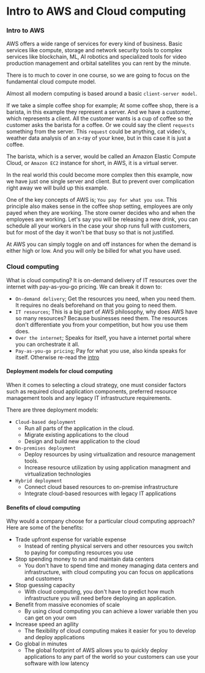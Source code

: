 # Intro to AWS and Cloud computing

### Intro to AWS
AWS offers a wide range of services for every kind of business. Basic services like compute, storage and network security tools to complex services like blockchain, ML, AI robotics and specialized tools for video production management and orbital satellites you can rent by the minute. 

There is to much to cover in one course, so we are going to focus on the fundamental cloud compute model.

Almost all modern computing is based around a basic `client-server model`.

If we take a simple coffee shop for example;
At some coffee shop, there is a barista, in this example they represent a server. And we have a customer, which represents a client. All the customer wants is a cup of coffee so the customer asks the barista for a coffee. Or we could say the client `requests` something from the server. This `request` could be anything, cat video's, weather data analysis of an x-ray of your knee, but in this case it is just a coffee.

The barista, which is a server, would be called an Amazon Elastic Compute Cloud, or `Amazon EC2` instance for short, in AWS, it is a virtual server.

In the real world this could become more complex then this example, now we have just one single server and client. But to prevent over complication right away we will build up this example.

One of the key concepts of AWS is; `You pay for what you use`.
This principle also makes sense in the coffee shop setting, employees are only payed when they are working. The store owner decides who and when the employees are working. Let's say you will be releasing a new drink, you can schedule all your workers in the case your shop runs full with customers, but for most of the day it won't be that busy so that is not justified.

At AWS you can simply toggle on and off instances for when the demand is either high or low. And you will only be billed for what you have used.

### Cloud computing
What is cloud computing? It is on-demand delivery of IT resources over the internet with pay-as-you-go pricing. We can break it down to:
- `On-demand delivery`; Get the resources you need, when you need them. It requires no deals beforehand on that you going to need them.
- `IT resources`; This is a big part of AWS philosophy, why does AWS have so many resources? Because businesses need them. The resources don't differentiate you from your competition, but how you use them does.
- `Over the internet`; Speaks for itself, you have a internet portal where you can orchestrate it all.
- `Pay-as-you-go pricing`; Pay for what you use, also kinda speaks for itself. Otherwise re-read the [intro](#Intro%20to%20AWS)

#### Deployment models for cloud computing
When it comes to selecting a cloud strategy, one must consider factors such as required cloud application components, preferred resource management tools and any legacy IT infrastructure requirements.

There are three deployment models:
- `Cloud-based deployment`
	- Run all parts of the application in the cloud.
	- Migrate existing applications to the cloud
	- Design and build new application to the cloud
- `On-premises deployment`
	- Deploy resources by using virtualization and resource management tools.
	- Increase resource utilization by using application managment and virtualization technologies
- `Hybrid deployment`
	- Connect cloud based resources to on-premise infrastructure
	- Integrate cloud-based resources with legacy IT applications

#### Benefits of cloud computing
Why would a company choose for a particular cloud computing approach? Here are some of the benefits:
- Trade upfront expense for variable expense
	- Instead of renting physical servers and other resources you switch to paying for computing resources you use
- Stop spending money to run and maintain data centers
	- You don't have to spend time and money managing data centers and infrastructure, with cloud computing you can focus on applications and customers
- Stop guessing capacity
	- With cloud computing, you don't have to predict how much infrastructure you will need before deploying an application.
- Benefit from massive economies of scale
	- By using cloud computing you can achieve a lower variable then you can get on your own
- Increase speed an agility
	- The flexibility of cloud computing makes it easier for you to develop and deploy applications
- Go global in minutes
	- The global footprint of AWS allows you to quickly deploy applications to any part of the world so your customers can use your software with low latency
